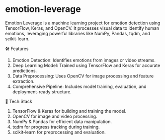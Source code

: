 # emotion-leverage
Emotion Leverage is a machine learning project for emotion detection using TensorFlow, Keras, and OpenCV. It processes visual data to identify human emotions, leveraging powerful libraries like NumPy, Pandas, tqdm, and scikit-learn.  
 
 🛠️ Features
 1. Emotion Detection: Identifies emotions from images or video streams.
 2. Deep Learning Model: Trained using TensorFlow and Keras for accurate predictions.
 3. Data Preprocessing: Uses OpenCV for image processing and feature extraction.
 4. Comprehensive Pipeline: Includes model training, evaluation, and deployment-ready structure.
 
 🔧 Tech Stack
 1. TensorFlow & Keras for building and training the model.
 2. OpenCV for image and video processing.
 3. NumPy & Pandas for efficient data manipulation.
 4. tqdm for progress tracking during training.
 5. scikit-learn for preprocessing and evaluation.
